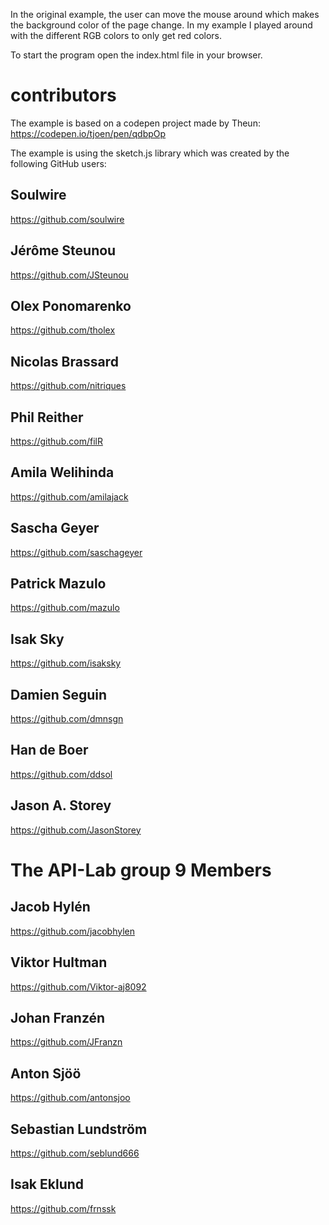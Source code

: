 
In the original example, the user can move the mouse around which makes the background color of the page change. In my example I played around with the different RGB colors to only get red colors. 

To start the program open the index.html file in your browser.

# contributors
The example is based on a codepen project made by Theun: https://codepen.io/tjoen/pen/qdbpOp


The example is using the sketch.js library which was created by the following GitHub users:
## Soulwire
https://github.com/soulwire

## Jérôme Steunou
https://github.com/JSteunou

## Olex Ponomarenko
https://github.com/tholex

## Nicolas Brassard
https://github.com/nitriques

## Phil Reither
https://github.com/filR

## Amila Welihinda
https://github.com/amilajack

## Sascha Geyer
https://github.com/saschageyer 

## Patrick Mazulo
https://github.com/mazulo

## Isak Sky
https://github.com/isaksky

## Damien Seguin
https://github.com/dmnsgn

## Han de Boer
https://github.com/ddsol

## Jason A. Storey
https://github.com/JasonStorey



# The API-Lab group 9 Members

## Jacob Hylén
https://github.com/jacobhylen

## Viktor Hultman
https://github.com/Viktor-aj8092

## Johan Franzén
https://github.com/JFranzn

## Anton Sjöö
https://github.com/antonsjoo

## Sebastian Lundström
https://github.com/seblund666 

## Isak Eklund
https://github.com/frnssk 